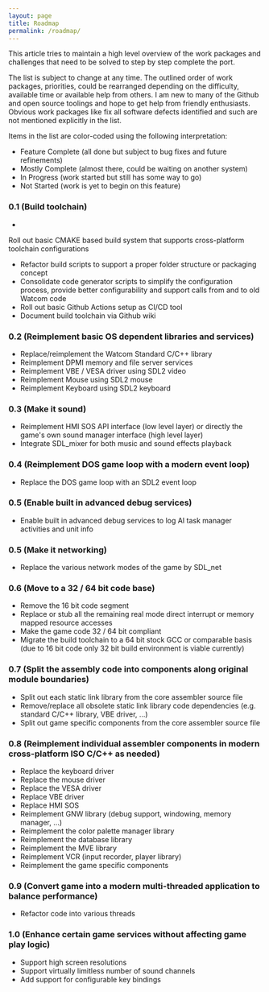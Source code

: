 ```yaml
---
layout: page
title: Roadmap
permalink: /roadmap/
---
```


This article tries to maintain a high level overview of the work packages and challenges that need to be solved to step by step complete the port.

The list is subject to change at any time. The outlined order of work packages, priorities, could be rearranged depending on the difficulty, available time or available help from others. I am new to many of the Github and open source toolings and hope to get help from friendly enthusiasts. Obvious work packages like fix all software defects identified and such are not mentioned explicitly in the list.

Items in the list are color-coded using the following interpretation:
- <span class="legend-done">Feature Complete</span> (all done but subject to bug fixes and future refinements)
- <span class="legend-close">Mostly Complete</span> (almost there, could be waiting on another system)
- <span class="legend-inwork">In Progress</span> (work started but still has some way to go)
- Not Started (work is yet to begin on this feature)


### 0.1 (Build toolchain)
- <span class="legend-inwork">
Roll out basic CMAKE based build system that supports cross-platform toolchain configurations
</span>
- Refactor build scripts to support a proper folder structure or packaging concept
- Consolidate code generator scripts to simplify the configuration process, provide better configurability and support calls from and to old Watcom code
- Roll out basic Github Actions setup as CI/CD tool
- Document build toolchain via Github wiki

### 0.2 (Reimplement basic OS dependent libraries and services)
- <span class="legend-inwork">
  Replace/reimplement the Watcom Standard C/C++ library
  </span>
- <span class="legend-inwork">
  Reimplement DPMI memory and file server services
  </span>
- <span class="legend-inwork">
  Reimplement VBE / VESA driver using SDL2 video
  </span>
- <span class="legend-inwork">
  Reimplement Mouse using SDL2 mouse
  </span>
- <span class="legend-inwork">
  Reimplement Keyboard using SDL2 keyboard
  </span>

### 0.3 (Make it sound)
- <span class="legend-inwork">
  Reimplement HMI SOS API interface (low level layer) or directly the game's own sound manager interface (high level layer)
  </span>
- Integrate SDL_mixer for both music and sound effects playback

### 0.4 (Reimplement DOS game loop with a modern event loop)
- Replace the DOS game loop with an SDL2 event loop

### 0.5 (Enable built in advanced debug services)
- Enable built in advanced debug services to log AI task manager activities and unit info

### 0.5 (Make it networking)
- Replace the various network modes of the game by SDL_net

### 0.6 (Move to a 32 / 64 bit code base)
- Remove the 16 bit code segment
- Replace or stub all the remaining real mode direct interrupt or memory mapped resource accesses
- Make the game code 32 / 64 bit compliant
- Migrate the build toolchain to a 64 bit stock GCC or comparable basis (due to 16 bit code only 32 bit build environment is viable currently)

### 0.7 (Split the assembly code into components along original module boundaries)
- Split out each static link library from the core assembler source file
- Remove/replace all obsolete static link library code dependencies (e.g. standard C/C++ library, VBE driver, ...)
- Split out game specific components from the core assembler source file

### 0.8 (Reimplement individual assembler components in modern cross-platform ISO C/C++ as needed)
- Replace the keyboard driver
- Replace the mouse driver
- Replace the VESA driver
- Replace VBE driver
- Replace HMI SOS
- Reimplement GNW library (debug support, windowing, memory manager, ...)
- Reimplement the color palette manager library
- Reimplement the database library
- Reimplement the MVE library
- Reimplement VCR (input recorder, player library)
- Reimplement the game specific components

### 0.9 (Convert game into a modern multi-threaded application to balance performance)
- Refactor code into various threads

### 1.0 (Enhance certain game services without affecting game play logic)
- Support high screen resolutions
- Support virtually limitless number of sound channels
- Add support for configurable key bindings
